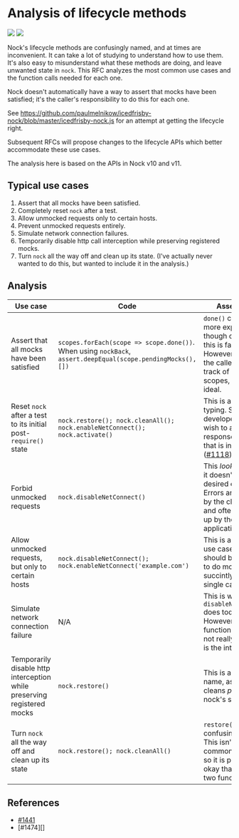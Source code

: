 # Analysis of lifecycle methods

![](https://img.shields.io/badge/rfc-001-blue.svg)
![](https://img.shields.io/badge/status-accepted-brightgreen.svg)

Nock's lifecycle methods are confusingly named, and at times are inconvenient.
It can take a lot of studying to understand how to use them. It's also easy to
misunderstand what these methods are doing, and leave unwanted state in
`nock`. This RFC analyzes the most common use cases and the function calls
needed for each one.

Nock doesn't automatically have a way to assert that mocks have been
satisfied; it's the caller's responsibility to do this for each one.

See
https://github.com/paulmelnikow/icedfrisby-nock/blob/master/icedfrisby-nock.js
for an attempt at getting the lifecycle right.

Subsequent RFCs will propose changes to the lifecycle APIs which better
accommodate these use cases.

The analysis here is based on the APIs in Nock v10 and v11.

## Typical use cases

1. Assert that all mocks have been satisfied.
2. Completely reset `nock` after a test.
3. Allow unmocked requests only to certain hosts.
4. Prevent unmocked requests entirely.
5. Simulate network connection failures.
6. Temporarily disable http call interception while preserving registered mocks.
7. Turn `nock` all the way off and clean up its state. (I've actually never
   wanted to do this, but wanted to include it in the analysis.)

## Analysis

| Use case                                                                | Code                                                                                                         | Assessment                                                                                                                                                           |
| ----------------------------------------------------------------------- | ------------------------------------------------------------------------------------------------------------ | -------------------------------------------------------------------------------------------------------------------------------------------------------------------- |
| Assert that all mocks have been satisfied                               | `scopes.forEach(scope => scope.done())`. When using `nockBack`, `assert.deepEqual(scope.pendingMocks(), [])` | `done()` could have a more explicit name, though otherwise this is fairly clear. However it requires the caller to keep track of all the scopes, which is not ideal. |
| Reset `nock` after a test to its initial post-`require()` state         | `nock.restore(); nock.cleanAll(); nock.enableNetConnect(); nock.activate()`                                  | This is a lot of typing. Some developers may wish to abort response playback that is in flight. ([#1118][])                                                          |
| Forbid unmocked requests                                                | `nock.disableNetConnect()`                                                                                   | This _looks_ okay, but it doesn't have the desired effect. Errors are received by the client code and often swallowed up by the application ([#884][]).              |
| Allow unmocked requests, but only to certain hosts                      | `nock.disableNetConnect(); nock.enableNetConnect('example.com')`                                             | This is a common use case, and should be possible to do more succintly, with a single call.                                                                          |
| Simulate network connection failure                                     | N/A                                                                                                          | This is what `disableNetConnect()` does today. However from the function name, it's not really clear this is the intention.                                          |
| Temporarily disable http interception while preserving registered mocks | `nock.restore()`                                                                                             | This is a confusing name, as it only cleans _part_ of nock's state.                                                                                                  |
| Turn `nock` all the way off and clean up its state                      | `nock.restore(); nock.cleanAll()`                                                                            | `restore()` is a confusing name. This isn't the most common use case, so it is probably okay that it requires two function calls.                                    |

## References

- [#1441][]
- [#1474][]

[#884]: https://github.com/nock/nock/issues/884
[#1118]: https://github.com/nock/nock/issues/1118
[#1441]: https://github.com/nock/nock/issues/1441
[#1447]: https://github.com/nock/nock/issues/1474
